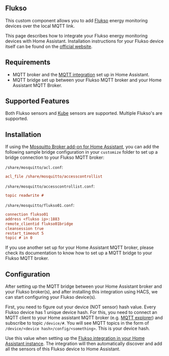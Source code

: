 ## Flukso

This custom component allows you to add [Flukso](https://flukso.net/) energy monitoring devices over the local MQTT link.

This page describes how to integrate your Flukso energy monitoring devices with Home Assistant. Installation instructions for your Flukso device itself can be found on the [official website](https://flukso.net/installation).

## Requirements

- MQTT broker and the [MQTT integration](/integrations/mqtt/) set up in Home Assistant.
- MQTT bridge set up between your Flukso MQTT broker and your Home Assistant MQTT Broker.

## Supported Features

Both Flukso sensors and [Kube](https://www.flukso.net/files/presentations/flukso.20140424.pdf) sensors are supported. Multiple Flukso's are supported.

## Installation

If using the [Mosquitto Broker add-on for Home Assistant](https://github.com/home-assistant/addons/blob/master/mosquitto/DOCS.md), you can add the following sample bridge configuration in your `customize` folder to set up a bridge connection to your Flukso MQTT broker:

`/share/mosquitto/acl.conf`:
```ini
acl_file /share/mosquitto/accesscontrollist
```

`/share/mosquitto/accesscontrollist.conf`:
```ini
topic readwrite #
```

`/share/mosquitto/flukso01.conf`:
```ini
connection flukso01
address <flukso ip>:1883
remote_clientid flukso01bridge
cleansession true
restart_timeout 5
topic # in 0
```

If you use another set up for your Home Assistant MQTT broker, please check its documentation to know how to set up a MQTT bridge to your Flukso MQTT broker.

## Configuration

After setting up the MQTT bridge between your Home Assistant broker and your Flukso broker(s), and after installing this integration using HACS, we can start configuring your Flukso device(s).

First, you need to figure out your device (NOT sensor) hash value. Every Flukso device has 1 unique device hash. For this, you need to connect an MQTT client to your Home assistant MQTT broker (e.g. [MQTT explorer](http://mqtt-explorer.com)) and subscribe to topic `/device/#`. You will see MQTT topics in the form of `/device/<device hash>/config/<something>`. This is your device hash.

Use this value when setting up the [Flukso integration in your Home Assistant instance](https://my.home-assistant.io/redirect/config_flow_start/?domain=flukso). The integration will then automatically discover and add all the sensors of this Flukso device to Home Assistant.